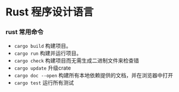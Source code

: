 # Rust 程序设计语言
### rust 常用命令

* `cargo build` 构建项目。
* `cargo run` 构建并运行项目。
* `cargo check` 构建项目而无需生成二进制文件来检查错
* `cargo update` 升级crate
* `cargo doc --open` 构建所有本地依赖提供的文档，并在浏览器中打开
* `cargo test` 运行所有测试